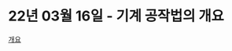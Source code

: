 # 22년 03월 16일 - 기계 공작법의 개요

[개요](%E1%84%80%E1%85%A2%E1%84%8B%E1%85%AD%20e3902e1b18fb44578d9627cbb5d0c031.csv)